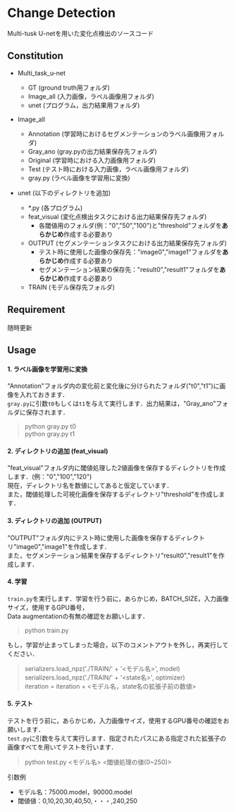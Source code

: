 # Change Detection
Multi-tusk U-netを用いた変化点検出のソースコード

## Constitution
* Multi_task_u-net
  * GT (ground truth用フォルダ)
  * Image_all (入力画像，ラベル画像用フォルダ)
  * unet (プログラム，出力結果用フォルダ)
  
* Image_all
  * Annotation (学習時におけるセグメンテーションのラベル画像用フォルダ)
  * Gray_ano (gray.pyの出力結果保存先フォルダ)
  * Original (学習時における入力画像用フォルダ)
  * Test (テスト時における入力画像，ラベル画像用フォルダ)
  * gray.py (ラベル画像を学習用に変換)
  
* unet (以下のディレクトリを追加)
  * *.py (各プログラム)
  * feat_visual (変化点検出タスクにおける出力結果保存先フォルダ)
    * 各閾値用のフォルダ(例："0","50","100")と"threshold"フォルダを**あらかじめ**作成する必要あり
  * OUTPUT (セグメンテーションタスクにおける出力結果保存先フォルダ)
    * テスト時に使用した画像の保存先："image0","image1"フォルダを**あらかじめ**作成する必要あり
    * セグメンテーション結果の保存先："result0","result1"フォルダを**あらかじめ**作成する必要あり
  * TRAIN (モデル保存先フォルダ)

## Requirement
随時更新


## Usage


#### 1. ラベル画像を学習用に変換
"Annotation"フォルダ内の変化前と変化後に分けられたフォルダ("t0","t1")に画像を入れておきます．  
`gray.py`に引数`t0`もしくは`t1`を与えて実行します．出力結果は，"Gray_ano"フォルダに保存されます．
> python gray.py t0  
> python gray.py t1

#### 2. ディレクトリの追加 (feat_visual)
"feat_visual"フォルダ内に閾値処理した2値画像を保存するディレクトリを作成します．(例："0","100","120")  
現在，ディレクトリ名を数値にしてあると仮定しています．  
また，閾値処理した可視化画像を保存するディレクトリ"threshold"を作成します．

#### 3. ディレクトリの追加 (OUTPUT)
"OUTPUT"フォルダ内にテスト時に使用した画像を保存するディレクトリ"image0","image1"を作成します．  
また，セグメンテーション結果を保存するディレクトリ"result0","result1"を作成します．

#### 4. 学習
`train.py`を実行します．学習を行う前に，あらかじめ，BATCH_SIZE，入力画像サイズ，使用するGPU番号，  
Data augmentationの有無の確認をお願いします．
> python train.py

もし，学習が止まってしまった場合，以下のコメントアウトを外し，再実行してください．
> serializers.load_npz('./TRAIN/' + '<モデル名>', model)  
> serializers.load_npz('./TRAIN/' + '<state名>', optimizer)  
> iteration = iteration + <モデル名，state名の拡張子前の数値>

#### 5. テスト
テストを行う前に，あらかじめ，入力画像サイズ，使用するGPU番号の確認をお願いします．  
`test.py`に引数を与えて実行します．指定されたパスにある指定された拡張子の画像すべてを用いてテストを行います．
> python test.py <モデル名> <閾値処理の値(0~250)>  

引数例
* モデル名：75000.model，90000.model
* 閾値値：0,10,20,30,40,50,・・・,240,250




